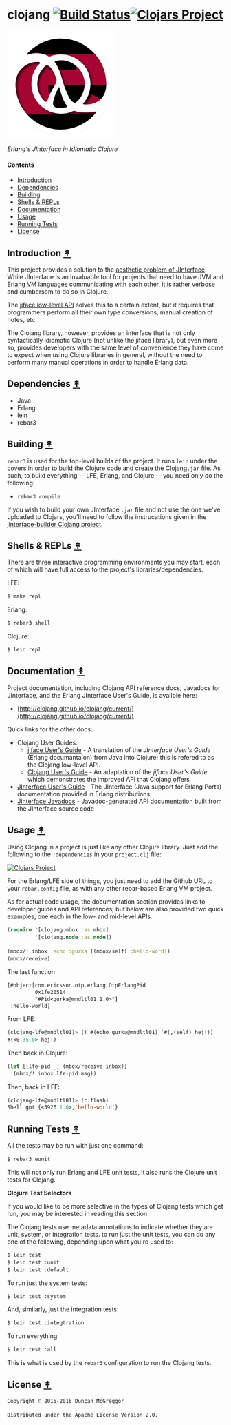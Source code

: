 # clojang [![Build Status][travis-badge]][travis][![Clojars Project][clojars-badge]][clojars]

[![Clojang logo][clojang-logo]][clojang-logo-large]

*Erlang's JInterface in Idiomatic Clojure*


#### Contents

* [Introduction](#introduction-)
* [Dependencies](#dependencies-)
* [Building](#building-)
* [Shells & REPLs](#shells--repls-)
* [Documentation](#documentation-)
* [Usage](#usage-)
* [Running Tests](#running-tests-)
* [License](#license-)


## Introduction [&#x219F;](#contents)

This project provides a solution to the [aesthetic problem of JInterface](https://github.com/oubiwann/clojang/wiki/Example:-JInterface-in-Clojure). While JInterface is an invaluable tool for projects that need to have JVM and Erlang VM languages communicating with each other, it is rather verbose and cumbersom to do so in Clojure.

The [jiface low-level API](https://github.com/clojang/jiface) solves this to a certain extent, but it requires that programmers perform all their own type conversions, manual creation of notes, etc.

The Clojang library, however, provides an interface that is not only syntactically idiomatic Clojure (not unlike the jiface library), but even more so, provides developers with the same level of convenience they have come to expect when using Clojure libraries in general, without the need to perform many manual operations in order to handle Erlang data.


## Dependencies [&#x219F;](#contents)

* Java
* Erlang
* lein
* rebar3


## Building [&#x219F;](#contents)

``rebar3`` is used for the top-level builds of the project. It runs ``lein`` under the covers in order to build the Clojure code and create the Clojang``.jar`` file. As such, to build everything -- LFE, Erlang, and Clojure -- you need only do the following:

* ``rebar3 compile``

If you wish to build your own JInterface ``.jar`` file and not use the one we've uploaded to Clojars, you'll need to follow the instrucations given in the [jinterface-builder Clojang project](https://github.com/clojang/jinterface-builder).


## Shells & REPLs [&#x219F;](#contents)

There are three interactive programming environments you may start, each of which will have full access to the project's libraries/dependencies.

LFE:

```bash
$ make repl
```

Erlang:

```bash
$ rebar3 shell
```

Clojure:

```bash
$ lein repl
```


## Documentation [&#x219F;](#contents)

Project documentation, including Clojang API reference docs, Javadocs for JInterface, and the Erlang JInterface User's Guide, is availble here:

* [http://clojang.github.io/clojang/current/](http://clojang.github.io/clojang/current/)

Quick links for the other docs:

* Clojang User Guides:
  * [jiface User's Guide](http://clojang.github.io/jiface/current/10-low-level-api.html/) - A translation of the *JInterface User's Guide* (Erlang documantaion) from Java into Clojure; this is refered to as the Clojang low-level API.
  * [Clojang User's Guide](http://clojang.github.io/clojang/current/20-mid-level-api.html) - An adaptation of the *jiface User's Guide* which demonstrates the improved API that Clojang offers
* [JInterface User's Guide](http://clojang.github.io/clojang/current/erlang/jinterface_users_guide.html) - The JInterface (Java support for Erlang Ports) documentation provided in Erlang distributions
* [Jinterface Javadocs](http://clojang.github.io/clojang/current/erlang/java) - Javadoc-generated API documentation built from the JInterface source code


## Usage [&#x219F;](#contents)

Using Clojang in a project is just like any other Clojure library. Just add the following to the ``:dependencies`` in your ``project.clj`` file:

[![Clojars Project][clojars-badge]][clojars]

For the Erlang/LFE side of things, you just need to add the Github URL to your ``rebar.config`` file, as with any other rebar-based Erlang VM project.

As for actual code usage, the documentation section provides links to developer guides and API references, but below are also provided two quick examples, one each in the low- and mid-level APIs.



```clojure
(require '[clojang.mbox :as mbox]
         '[clojang.node :as node])

(mbox/! inbox :echo :gurka [(mbox/self) :hello-word])
(mbox/receive)
```

The last function

```
[#object[com.ericsson.otp.erlang.OtpErlangPid
         0x1fe20514
         "#Pid<gurka@mndltl01.1.0>"]
 :hello-world]
```

From LFE:

```cl
(clojang-lfe@mndltl01)> (! #(echo gurka@mndltl01) `#(,(self) hej!))
#(<0.35.0> hej!)
```

Then back in Clojure:

```clojure
(let [[lfe-pid _] (mbox/receive inbox)]
  (mbox/! inbox lfe-pid msg))
```

Then, back in LFE:

```cl
(clojang-lfe@mndltl01)> (c:flush)
Shell got {<5926.1.0>,'hello-world'}
```


## Running Tests [&#x219F;](#contents)

All the tests may be run with just one command:

```bash
$ rebar3 eunit
```

This will not only run Erlang and LFE unit tests, it also runs the Clojure unit tests for Clojang.

**Clojure Test Selectors**

If you would like to be more selective in the types of Clojang tests which get run, you may be interested in reading this section.

The Clojang tests use metadata annotations to indicate whether they are unit, system, or integration tests. to run just the unit tests, you can do any one of the following, depending upon what you're used to:

```bash
$ lein test
$ lein test :unit
$ lein test :default
```

To run just the system tests:

```bash
$ lein test :system
```

And, similarly, just the integration tests:

```bash
$ lein test :integtration
```

To run everything:

```bash
$ lein test :all
```

This is what is used by the ``rebar3`` configuration to run the Clojang tests.


## License [&#x219F;](#contents)

```
Copyright © 2015-2016 Duncan McGreggor

Distributed under the Apache License Version 2.0.
```


<!-- Named page links below: /-->

[travis]: https://travis-ci.org/clojang/clojang
[travis-badge]: https://travis-ci.org/clojang/clojang.png?branch=master
[clojang-logo]: resources/images/clojang-logo-250x.png
[clojang-logo-large]: resources/images/clojang-logo-1000x.png
[clojars]: https://clojars.org/clojang/clojang
[clojars-badge]: https://img.shields.io/clojars/v/clojang/clojang.svg
